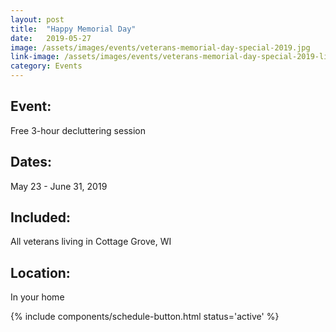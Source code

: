 ```yaml
---
layout: post
title:  "Happy Memorial Day"
date:   2019-05-27
image: /assets/images/events/veterans-memorial-day-special-2019.jpg
link-image: /assets/images/events/veterans-memorial-day-special-2019-link.png
category: Events
---
```


## Event:

Free 3-hour decluttering session

## Dates:

May 23 - June 31, 2019

## Included:

All veterans living in Cottage Grove, WI

## Location:

In your home

{% include components/schedule-button.html status='active' %}
